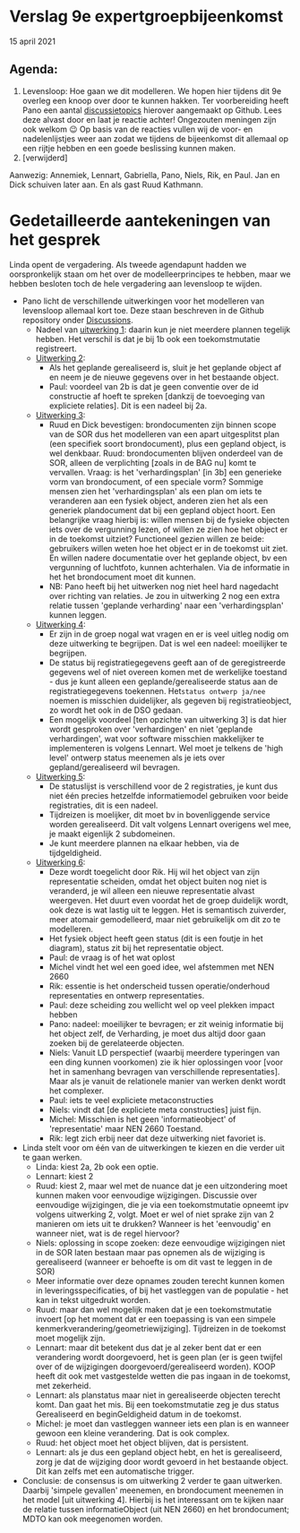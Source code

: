 # Verslag 9e expertgroepbijeenkomst 
15 april 2021

## Agenda: 
1.	Levensloop: Hoe gaan we dit modelleren. We hopen hier tijdens dit 9e overleg een knoop over door te kunnen hakken. 
Ter voorbereiding heeft Pano een aantal [discussietopics](https://github.com/Geonovum/disgeo-imsor/discussions) hierover aangemaakt op Github. Lees deze alvast door en laat je reactie achter! Ongezouten meningen zijn ook welkom 😉 
Op basis van de reacties vullen wij de voor- en nadelenlijstjes weer aan zodat we tijdens de bijeenkomst dit allemaal op een rijtje hebben en een goede beslissing kunnen maken.
2. [verwijderd] 

Aanwezig: Annemiek, Lennart, Gabriella, Pano, Niels, Rik, en Paul. Jan en Dick schuiven later aan. En als gast Ruud Kathmann.

# Gedetailleerde aantekeningen van het gesprek
Linda opent de vergadering. Als tweede agendapunt hadden we oorspronkelijk staan om het over de modelleerprincipes te hebben, maar we hebben besloten toch de hele vergadering aan levensloop te wijden. 

- Pano licht de verschillende uitwerkingen voor het modelleren van levensloop allemaal kort toe. Deze staan beschreven in de Github repository onder [Discussions](https://github.com/Geonovum/disgeo-imsor/discussions).
	- Nadeel van [uitwerking 1](https://github.com/Geonovum/disgeo-imsor/discussions/28): daarin kun je niet meerdere plannen tegelijk hebben. Het verschil is dat je bij 1b ook een toekomstmutatie registreert.
	- [Uitwerking 2](https://github.com/Geonovum/disgeo-imsor/discussions/29): 
		- Als het geplande gerealiseerd is, sluit je het geplande object af en neem je de nieuwe gegevens over in het bestaande object.
		- Paul: voordeel van 2b is dat je geen conventie over de id constructie af hoeft te spreken [dankzij de toevoeging van expliciete relaties]. Dit is een nadeel bij 2a. 
	- [Uitwerking 3](https://github.com/Geonovum/disgeo-imsor/discussions/31): 
		- Ruud en Dick bevestigen: brondocumenten zijn binnen scope van de SOR dus het modelleren van een apart uitgesplitst plan (een specifiek soort brondocument), plus een gepland object, is wel denkbaar. Ruud: brondocumenten blijven onderdeel van de SOR, alleen de verplichting [zoals in de BAG nu] komt te vervallen. Vraag: is het 'verhardingsplan' [in 3b] een generieke vorm van brondocument, of een speciale vorm? 
		Sommige mensen zien het 'verhardingsplan' als een plan om iets te veranderen aan een fysiek object, anderen zien het als een generiek plandocument dat bij een gepland object hoort. Een belangrijke vraag hierbij is: willen mensen bij de fysieke objecten iets over de vergunning lezen, of willen ze zien hoe het object er in de toekomst uitziet? Functioneel gezien willen ze beide: gebruikers willen weten hoe het object er in de toekomst uit ziet. En willen nadere documentatie over het geplande object, bv een vergunning of luchtfoto, kunnen achterhalen. Via de informatie in het het brondocument moet dit kunnen.
		- NB: Pano heeft bij het uitwerken nog niet heel hard nagedacht over richting van relaties. Je zou in uitwerking 2 nog een extra relatie tussen 'geplande verharding' naar een 'verhardingsplan' kunnen leggen. 
	- [Uitwerking 4](https://github.com/Geonovum/disgeo-imsor/discussions/33): 
		- Er zijn in de groep nogal wat vragen en er is veel uitleg nodig om deze uitwerking te begrijpen. Dat is wel een nadeel: moeilijker te begrijpen. 
        - De status bij registratiegegevens geeft aan of de geregistreerde gegevens wel of niet overeen komen met de werkelijke toestand - dus je kunt alleen een geplande/gerealiseerde status aan de registratiegegevens toekennen. Het`status ontwerp ja/nee` noemen is misschien duidelijker, als gegeven bij registratieobject, zo wordt het ook in de DSO gedaan. 
        - Een mogelijk voordeel [ten opzichte van uitwerking 3] is dat hier wordt gesproken over 'verhardingen' en niet 'geplande verhardingen', wat voor software misschien makkelijker te implementeren is volgens Lennart. Wel moet je telkens de 'high level' ontwerp status meenemen als je iets over gepland/gerealiseerd wil bevragen. 
	- [Uitwerking 5](https://github.com/Geonovum/disgeo-imsor/discussions/34): 
		- De statuslijst is verschillend voor de 2 registraties, je kunt dus niet één precies hetzelfde informatiemodel gebruiken voor beide registraties, dit is een nadeel.
		- Tijdreizen is moelijker, dit moet bv in bovenliggende service worden gerealiseerd. Dit valt volgens Lennart overigens wel mee, je maakt eigenlijk 2 subdomeinen.
		- Je kunt meerdere plannen na elkaar hebben, via de tijdgeldigheid.
	- [Uitwerking 6](https://github.com/Geonovum/disgeo-imsor/discussions/36): 
		- Deze wordt toegelicht door Rik. Hij wil het object van zijn representatie scheiden, omdat het object buiten nog niet is veranderd, je wil alleen een nieuwe representatie alvast weergeven. Het duurt even voordat het de groep duidelijk wordt, ook deze is wat lastig uit te leggen. Het is semantisch zuiverder, meer atomair gemodelleerd, maar niet gebruikelijk om dit zo te modelleren.
		- Het fysiek object heeft geen status (dit is een foutje in het diagram), status zit bij het representatie object.
		- Paul: de vraag is of het wat oplost
		- Michel vindt het wel een goed idee, wel afstemmen met NEN 2660
		- Rik: essentie is het onderscheid tussen operatie/onderhoud representaties en ontwerp representaties.
		- Paul: deze scheiding zou wellicht wel op veel plekken impact hebben
		- Pano: nadeel: moeilijker te bevragen; er zit weinig informatie bij het object zelf, de Verharding, je moet dus altijd door gaan zoeken bij de gerelateerde objecten.
		- Niels: Vanuit LD perspectief (waarbij meerdere typeringen van een ding kunnen voorkomen) zie ik hier oplossingen voor [voor het in samenhang bevragen van verschillende representaties]. Maar als je vanuit de relationele manier van werken denkt wordt het complexer. 
		- Paul: iets te veel expliciete metaconstructies
		- Niels: vindt dat [de expliciete meta constructies] juist fijn. 
		- Michel: Misschien is het geen 'informatieobject' of 'representatie' maar NEN 2660 Toestand.
        - Rik: legt zich erbij neer dat deze uitwerking niet favoriet is.
- Linda stelt voor om één van de uitwerkingen te kiezen en die verder uit te gaan werken. 
	- Linda: kiest 2a, 2b ook een optie.
	- Lennart: kiest 2
	- Ruud: kiest 2, maar wel met de nuance dat je een uitzondering moet kunnen maken voor eenvoudige wijzigingen. Discussie over eenvoudige wijzigingen, die je via een toekomstmutatie opneemt ipv volgens uitwerking 2, volgt. Moet er wel of niet sprake zijn van 2 manieren om iets uit te drukken? Wanneer is het 'eenvoudig' en wanneer niet, wat is de regel hiervoor?
	- Niels: oplossing in scope zoeken: deze eenvoudige wijzigingen niet in de SOR laten bestaan maar pas opnemen als de wijziging is gerealiseerd (wanneer er behoefte is om dit vast te leggen in de SOR)
	- Meer informatie over deze opnames zouden terecht kunnen komen in leveringsspecificaties, of bij het vastleggen van de populatie - het kan in tekst uitgedrukt worden.  
	- Ruud: maar dan wel mogelijk maken dat je een toekomstmutatie invoert [op het moment dat er een toepassing is van een simpele kenmerkverandering/geometriewijziging]. Tijdreizen in de toekomst moet mogelijk zijn.
	- Lennart: maar dit betekent dus dat je al zeker bent dat er een verandering wordt doorgevoerd, het is geen plan (er is geen twijfel over of de wijzigingen doorgevoerd/gerealiseerd worden). KOOP heeft dit ook met vastgestelde wetten die pas ingaan in de toekomst, met zekerheid.
	- Lennart: als planstatus maar niet in gerealiseerde objecten terecht komt. Dan gaat het mis. Bij een toekomstmutatie zeg je dus status Gerealiseerd en beginGeldigheid datum in de toekomst.
	- Michel: je moet dan vastleggen wanneer iets een plan is en wanneer gewoon een kleine verandering. Dat is ook complex.
	- Ruud: het object moet het object blijven, dat is persistent. 
	- Lennart: als je dus een gepland object hebt, en het is gerealiseerd, zorg je dat de wijziging door wordt gevoerd in het bestaande object. Dit kan zelfs met een automatische trigger.
- Conclusie: de consensus is om uitwerking 2 verder te gaan uitwerken. Daarbij 'simpele gevallen' meenemen, en brondocument meenemen in het model [uit uitwerking 4]. Hierbij is het interessant om te kijken naar de relatie tussen informatieObject (uit NEN 2660) en het brondocument; MDTO kan ook meegenomen worden. 

